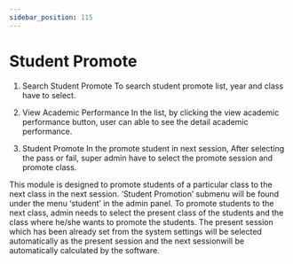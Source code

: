 ```yaml
---
sidebar_position: 115
---
```

 
# Student Promote
1. Search Student Promote
To search student promote list, year and class have to select.

2. View Academic Performance
In the list, by clicking the view academic performance button, user can able to see the detail academic performance.

3. Student Promote
In the promote student in next session, After selecting the pass or fail, super admin have to select the promote session and promote class.

This module is designed to promote students of a particular class to the next class in the next session. ‘Student Promotion’ submenu will be found under the menu ‘student’ in the admin panel. To promote students to the next class, admin needs to select the present class of the students and the class where he/she wants to promote the students. The present session which has been already set from the system settings will be selected automatically as the present session and the next session​ ​will​ ​be​ ​automatically​ ​calculated​ ​by​ ​the​ ​software.